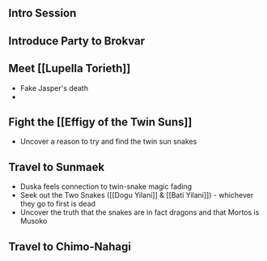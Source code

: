 ## Intro Session

## Introduce Party to Brokvar

## Meet [[Lupella Torieth]]
- Fake Jasper's death
- 
## Fight the [[Effigy of the Twin Suns]]
- Uncover a reason to try and find the twin sun snakes

## Travel to Sunmaek
- Duska feels connection to twin-snake magic fading
- Seek out the Two Snakes ([[Dogu Yilani]] & [[Bati Yilani]]) - whichever they go to first is dead
- Uncover the truth that the snakes are in fact dragons and that Mortos is Musoko

## Travel to Chimo-Nahagi
